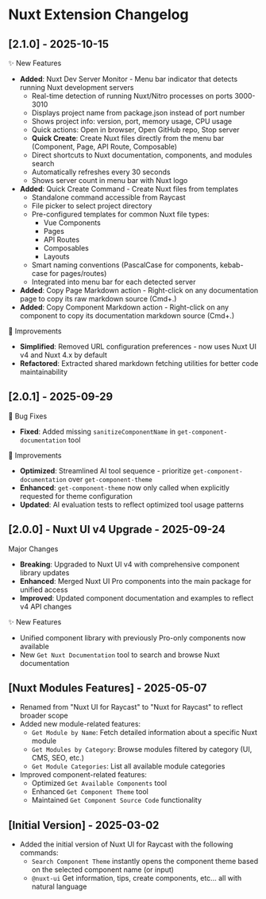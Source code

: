 # Nuxt Extension Changelog

## [2.1.0] - 2025-10-15

✨ New Features

- **Added**: Nuxt Dev Server Monitor - Menu bar indicator that detects running Nuxt development servers
  - Real-time detection of running Nuxt/Nitro processes on ports 3000-3010
  - Displays project name from package.json instead of port number
  - Shows project info: version, port, memory usage, CPU usage
  - Quick actions: Open in browser, Open GitHub repo, Stop server
  - **Quick Create**: Create Nuxt files directly from the menu bar (Component, Page, API Route, Composable)
  - Direct shortcuts to Nuxt documentation, components, and modules search
  - Automatically refreshes every 30 seconds
  - Shows server count in menu bar with Nuxt logo
- **Added**: Quick Create Command - Create Nuxt files from templates
  - Standalone command accessible from Raycast
  - File picker to select project directory
  - Pre-configured templates for common Nuxt file types:
    - Vue Components
    - Pages
    - API Routes
    - Composables
    - Layouts
  - Smart naming conventions (PascalCase for components, kebab-case for pages/routes)
  - Integrated into menu bar for each detected server
- **Added**: Copy Page Markdown action - Right-click on any documentation page to copy its raw markdown source (Cmd+.)
- **Added**: Copy Component Markdown action - Right-click on any component to copy its documentation markdown source (Cmd+.)

🚀 Improvements

- **Simplified**: Removed URL configuration preferences - now uses Nuxt UI v4 and Nuxt 4.x by default
- **Refactored**: Extracted shared markdown fetching utilities for better code maintainability

## [2.0.1] - 2025-09-29

🐛 Bug Fixes

- **Fixed**: Added missing `sanitizeComponentName` in `get-component-documentation` tool

🚀 Improvements

- **Optimized**: Streamlined AI tool sequence - prioritize `get-component-documentation` over `get-component-theme`
- **Enhanced**: `get-component-theme` now only called when explicitly requested for theme configuration
- **Updated**: AI evaluation tests to reflect optimized tool usage patterns

## [2.0.0] - Nuxt UI v4 Upgrade - 2025-09-24

Major Changes

- **Breaking**: Upgraded to Nuxt UI v4 with comprehensive component library updates
- **Enhanced**: Merged Nuxt UI Pro components into the main package for unified access
- **Improved**: Updated component documentation and examples to reflect v4 API changes

✨ New Features

- Unified component library with previously Pro-only components now available
- New `Get Nuxt Documentation` tool to search and browse Nuxt documentation

## [Nuxt Modules Features] - 2025-05-07

- Renamed from "Nuxt UI for Raycast" to "Nuxt for Raycast" to reflect broader scope
- Added new module-related features:
  - `Get Module by Name`: Fetch detailed information about a specific Nuxt module
  - `Get Modules by Category`: Browse modules filtered by category (UI, CMS, SEO, etc.)
  - `Get Module Categories`: List all available module categories
- Improved component-related features:
  - Optimized `Get Available Components` tool
  - Enhanced `Get Component Theme` tool
  - Maintained `Get Component Source Code` functionality

## [Initial Version] - 2025-03-02

- Added the initial version of Nuxt UI for Raycast with the following commands:
  - `Search Component Theme` instantly opens the component theme based on the selected component name (or input)
  - `@nuxt-ui` Get information, tips, create components, etc... all with natural language
